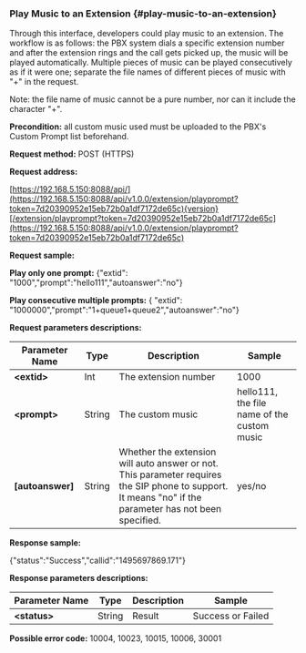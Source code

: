 ### Play Music to an Extension {#play-music-to-an-extension}

Through this interface, developers could play music to an extension. The workflow is as follows: the PBX system dials a specific extension number and after the extension rings and the call gets picked up, the music will be played automatically. Multiple pieces of music can be played consecutively as if it were one; separate the file names of different pieces of music with "+" in the request.

Note: the file name of music cannot be a pure number, nor can it include the character "+".

**Precondition:** all custom music used must be uploaded to the PBX's Custom Prompt list beforehand. 

**Request method:** POST \(HTTPS\)

**Request address:**

[https://192.168.5.150:8088/api/](https://192.168.5.150:8088/api/v1.0.0/extension/playprompt?token=7d20390952e15eb72b0a1df7172de65c){version}[/extension/playprompt?token=7d20390952e15eb72b0a1df7172de65c](https://192.168.5.150:8088/api/v1.0.0/extension/playprompt?token=7d20390952e15eb72b0a1df7172de65c)

**Request sample:**

**Play only one prompt:** {"extid": "1000","prompt":"hello111","autoanswer":"no"}

**Play consecutive multiple prompts:** { "extid": "1000000","prompt":"1+queue1+queue2","autoanswer":"no"}

**Request parameters descriptions:**

| **Parameter Name** | **Type** | **Description** | **Sample** |
| --- | --- | --- | --- |
| **&lt;extid&gt;** | Int | The extension number | 1000 |
| **&lt;prompt&gt;** | String | The custom music | hello111, the file name of the custom music |
| **\[autoanswer\]** | String | Whether the extension will auto answer or not. This parameter requires the SIP phone to support. It means "no" if the parameter has not been specified. | yes/no |

**Response sample:**

{"status":"Success","callid":"1495697869.171"}

**Response parameters descriptions:**

| **Parameter Name** | **Type** | **Description** | **Sample** |
| --- | --- | --- | --- |
| **&lt;status&gt;** | String | Result | Success or Failed |

**Possible error code:** 10004, 10023, 10015, 10006, 30001

